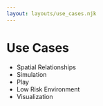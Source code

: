 ```yaml
---
layout: layouts/use_cases.njk
---
```


# Use Cases

- Spatial Relationships
- Simulation
- Play
- Low Risk Environment
- Visualization
